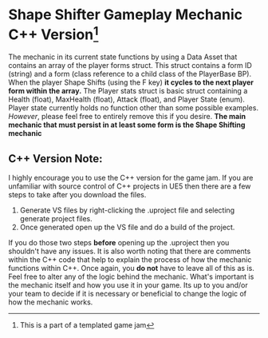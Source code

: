 # Shape Shifter Gameplay Mechanic C++ Version[^1]
[^1]: This is a part of a templated game jam

The mechanic in its current state functions by using a Data Asset that contains an array of the player forms struct.
This struct contains a form ID (string) and a form (class reference to a child class of the PlayerBase BP).
When the player Shape Shifts (using the F key) **it cycles to the next player form within the array.** 
The Player stats struct is basic struct containing a Health (float), MaxHealth (float), Attack (float), and Player State (enum).
Player state currently holds no function other than some possible examples. *However*, please feel free to entirely remove this if you desire.
**The main mechanic that must persist in at least some form is the Shape Shifting mechanic**

## C++ Version Note:
I highly encourage you to use the C++ version for the game jam. If you are unfamiliar with source control of C++ projects in UE5
then there are a few steps to take after you download the files.

1. Generate VS files by right-clicking the .uproject file and selecting generate project files.
2. Once generated open up the VS file and do a build of the project.

If you do those two steps **before** opening up the .uproject then you shouldn't have any issues.
It is also worth noting that there are comments within the C++ code that help to explain the process of how the mechanic functions within C++.
Once again, you **do not** have to leave all of this as is. Feel free to alter any of the logic behind the mechanic.
What's important is the mechanic itself and how you use it in your game.
Its up to you and/or your team to decide if it is necessary or beneficial to change the logic of how the mechanic works.
